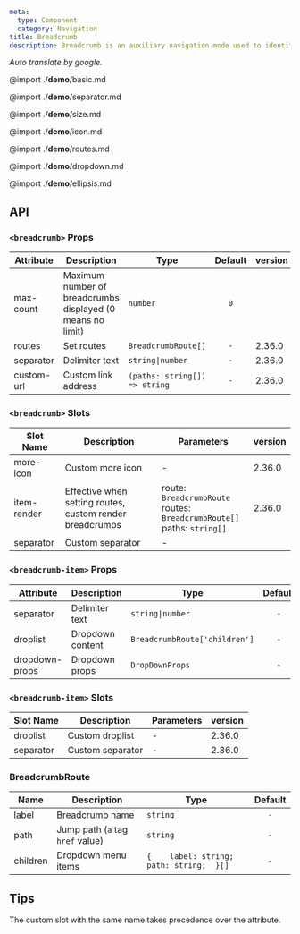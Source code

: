 ```yaml
meta:
  type: Component
  category: Navigation
title: Breadcrumb
description: Breadcrumb is an auxiliary navigation mode used to identify the position of the page within the hierarchy and return upwards as needed.
```

_Auto translate by google._

@import ./**demo**/basic.md

@import ./**demo**/separator.md

@import ./**demo**/size.md

@import ./**demo**/icon.md

@import ./**demo**/routes.md

@import ./**demo**/dropdown.md

@import ./**demo**/ellipsis.md

## API

### `<breadcrumb>` Props

| Attribute  | Description                                                | Type                          | Default | version |
| ---------- | ---------------------------------------------------------- | ----------------------------- | :-----: | :------ |
| max-count  | Maximum number of breadcrumbs displayed (0 means no limit) | `number`                      |   `0`   |         |
| routes     | Set routes                                                 | `BreadcrumbRoute[]`           |   `-`   | 2.36.0  |
| separator  | Delimiter text                                             | `string\|number`              |   `-`   | 2.36.0  |
| custom-url | Custom link address                                        | `(paths: string[]) => string` |   `-`   | 2.36.0  |

### `<breadcrumb>` Slots

| Slot Name   | Description                                              | Parameters                                                                   | version |
| ----------- | -------------------------------------------------------- | ---------------------------------------------------------------------------- | :------ |
| more-icon   | Custom more icon                                         | -                                                                            | 2.36.0  |
| item-render | Effective when setting routes, custom render breadcrumbs | route: `BreadcrumbRoute`<br>routes: `BreadcrumbRoute[]`<br>paths: `string[]` | 2.36.0  |
| separator   | Custom separator                                         | -                                                                            |         |

### `<breadcrumb-item>` Props

| Attribute      | Description      | Type                          | Default | version |
| -------------- | ---------------- | ----------------------------- | :-----: | :------ |
| separator      | Delimiter text   | `string\|number`              |   `-`   | 2.36.0  |
| droplist       | Dropdown content | `BreadcrumbRoute['children']` |   `-`   | 2.36.0  |
| dropdown-props | Dropdown props   | `DropDownProps`               |   `-`   | 2.36.0  |

### `<breadcrumb-item>` Slots

| Slot Name | Description      | Parameters | version |
| --------- | ---------------- | ---------- | :------ |
| droplist  | Custom droplist  | -          | 2.36.0  |
| separator | Custom separator | -          | 2.36.0  |

### BreadcrumbRoute

| Name     | Description                      | Type                                        | Default |
| -------- | -------------------------------- | ------------------------------------------- | :-----: |
| label    | Breadcrumb name                  | `string`                                    |   `-`   |
| path     | Jump path (`a` tag `href` value) | `string`                                    |   `-`   |
| children | Dropdown menu items              | `{    label: string;    path: string;  }[]` |   `-`   |

## Tips

The custom slot with the same name takes precedence over the attribute.

